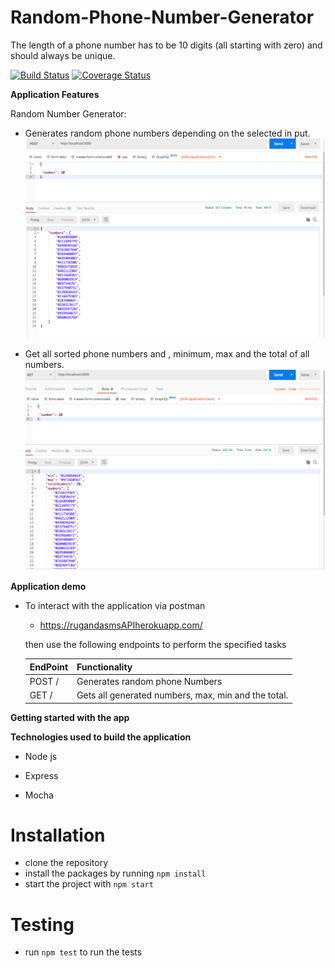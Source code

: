 # Random-Phone-Number-Generator
The length of a phone number has to be 10 digits (all starting with zero) and should always be unique. 

[![Build Status](https://travis-ci.org/ruganda/Random-Phone-Number-Generator.svg?branch=master&service=github)](https://travis-ci.org/ruganda/Random-Phone-Number-Generator)
[![Coverage Status](https://coveralls.io/repos/github/ruganda/Random-Phone-Number-Generator/badge.svg?branch=master&service=github)](https://coveralls.io/github/ruganda/Random-Phone-Number-Generator?branch=master)

**Application Features**

Random Number Generator:

- Generates random phone numbers depending on the selected in put.
![alt text](https://raw.githubusercontent.com/ruganda/Random-Phone-Number-Generator/master/photos/post.png)

- Get all sorted phone numbers and , minimum, max and the total of all numbers.
![alt text](https://raw.githubusercontent.com/ruganda/Random-Phone-Number-Generator/master/photos/get.png)


**Application demo**

* To interact with the application via postman
     * https://rugandasmsAPIherokuapp.com/

    then use the following endpoints to perform the specified tasks
    
    EndPoint                                           | Functionality
    ------------------------                           | ----------------------
    POST /                                         | Generates  random phone Numbers 
    GET /                                          | Gets all generated numbers, max, min and the total.
    

    
**Getting started with the app**

**Technologies used to build the application**

* Node js 

* Express


* Mocha 

# Installation

- clone the repository
- install the packages by running `npm install`
- start the project with `npm start`


# Testing
 - run `npm test` to run the tests